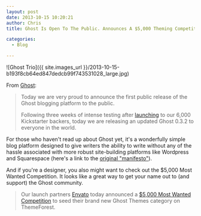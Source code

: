 ```yaml
---
layout: post
date: 2013-10-15 10:20:21
author: Chris
title: Ghost Is Open To The Public. Announces A $5,000 Theming Competition.

categories:
  - Blog

---
```


![Ghost Trio]({{ site.images_url }}/2013-10-15-b193f8cb64ed847dedcb99f743531028_large.jpg)

From [Ghost](http://blog.ghost.org/public-launch/):

> Today we are very proud to announce the first public release of the Ghost blogging platform to the public.
>
>Following three weeks of intense testing after [launching](http://blog.ghost.org/launch/) to our 6,000 Kickstarter backers, today we are releasing an updated Ghost 0.3.2 to everyone in the world.

For those who haven't read up about Ghost yet, it's a wonderfully simple blog platform designed to give writers the ability to write without any of the hassle associated with more robust site-building platforms like Wordpress and Squarespace (here's a link to the [original "manifesto"](http://john.onolan.org/ghost)).

And if you're a designer, you also might want to check out the $5,000 Most Wanted Competition. It looks like a great way to get your name out to (and support) the Ghost community. 

> Our launch partners [Envato](http://envato.com/) today announced a [$5,000 Most Wanted Competition](http://themeforest.net/forums/thread/envatos-most-wanted-5000-for-ghost-themes/110967) to seed their brand new Ghost Themes category on ThemeForest.

<!-- more -->
